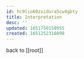 ```yaml
---
id: hc9lio60zxidura5cw4gbty
title: Interpretation
desc: ''
updated: 1651750158955
created: 1651252316098
---
```

back to [[root]]
